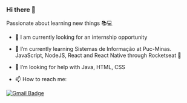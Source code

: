 <!--
<img width="auto" src="https://github.com/tgmarinho/tgmarinho/blob/master/banner.png">
-->

### Hi there 👋

Passionate about learning new things :books::computer:

<!--
**el-indioBR/el-indioBR** is a ✨ _special_ ✨ repository because its `README.md` (this file) appears on your GitHub profile.

Here are some ideas to get you started:


- 👯 I’m looking to collaborate on ... 
- 💬 Ask me about ...
 ...
- 😄 Pronouns: ...
- ⚡ Fun fact: ...
-->

- 🔭 I am currently looking for an internship opportunity

- 🌱 I’m currently learning Sistemas de Informação at Puc-Minas. JavaScript, NodeJS, React and React Native through Rocketseat :rocket:

- 🤔 I’m looking for help with Java, HTML, CSS

- 📫 How to reach me: 

[![Gmail Badge](https://img.shields.io/badge/-fellipelipequeirozsil@gmail.com-c14438?style=flat-square&logo=Gmail&logoColor=white&link=mailto:fellipelipequeirozsil@gmail.com)](mailto:fellipelipequeirozsil@gmail.com)
